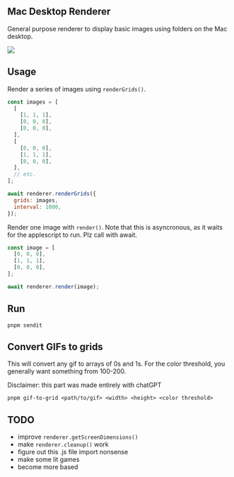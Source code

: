 ## Mac Desktop Renderer

General purpose renderer to display basic images using folders on the Mac desktop.

![](https://media0.giphy.com/media/v1.Y2lkPTc5MGI3NjExNWplNGVtbXNiOWRiMWljbzBsbDAzYTlkNXBmMHhwa2U5andydDVuMCZlcD12MV9pbnRlcm5hbF9naWZfYnlfaWQmY3Q9Zw/FjX4jaTmdBLZMLAUkc/giphy.gif)

## Usage

Render a series of images using `renderGrids()`.

```javascript
const images = [
  [
    [1, 1, 1],
    [0, 0, 0],
    [0, 0, 0],
  ],
  [
    [0, 0, 0],
    [1, 1, 1],
    [0, 0, 0],
  ],
  // etc.
];

await renderer.renderGrids({
  grids: images,
  interval: 1000,
});
```

Render one image with `render()`. Note that this is asyncronous, as it waits for the applescript to run. Plz call with await.

```javascript
const image = [
  [0, 0, 0],
  [1, 1, 1],
  [0, 0, 0],
];

await renderer.render(image);
```

## Run

```
pnpm sendit
```

## Convert GIFs to grids

This will convert any gif to arrays of 0s and 1s. For the color threshold, you generally want something from 100-200.

Disclaimer: this part was made entirely with chatGPT

```
pnpm gif-to-grid <path/to/gif> <width> <height> <color threshold>
```

## TODO

- improve `renderer.getScreenDimensions()`
- make `renderer.cleanup()` work
- figure out this .js file import nonsense
- make some lit games
- become more based
